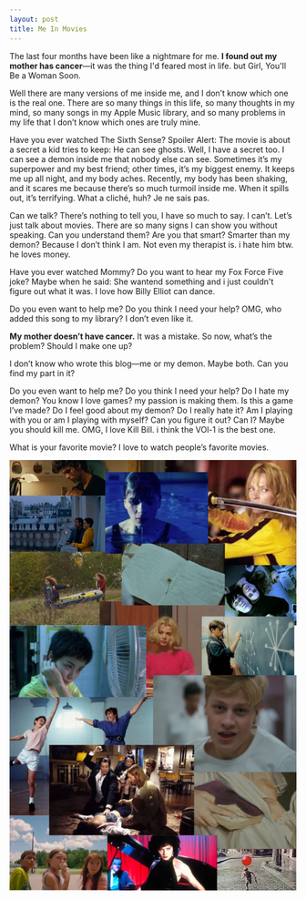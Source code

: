 ```yaml
---
layout: post
title: Me In Movies
---
```


The last four months have been like a nightmare for me. __I found out my mother has cancer__—it was the thing I'd feared most in life. but Girl, You'll Be a Woman Soon.


Well there are many versions of me inside me, and I don’t know which one is the real one.
There are so many things in this life, so many thoughts in my mind, so many songs in my Apple Music library, and so many problems in my life that I don’t know which ones are truly mine.


Have you ever watched The Sixth Sense?
Spoiler Alert: The movie is about a secret a kid tries to keep: He can see ghosts.
Well, I have a secret too. I can see a demon inside me that nobody else can see. Sometimes it’s my superpower and my best friend; other times, it’s my biggest enemy. It keeps me up all night, and my body aches. Recently, my body has been shaking, and it scares me because there’s so much turmoil inside me. When it spills out, it’s terrifying. What a cliché, huh? Je ne sais pas.

Can we talk? There’s nothing to tell you, I have so much to say. I can’t. Let’s just talk about movies. There are so many signs I can show you without speaking. Can you understand them? Are you that smart? Smarter than my demon? Because I don’t think I am. Not even my therapist is. i hate him btw. he loves money.

Have you ever watched Mommy? Do you want to hear my Fox Force Five joke? Maybe when he said: She wantend something and i just couldn't figure out what it was. I love how Billy Elliot can dance.

Do you even want to help me? Do you think I need your help? OMG, who added this song to my library? I don’t even like it.

__My mother doesn’t have cancer.__
It was a mistake. So now, what’s the problem? Should I make one up?

I don’t know who wrote this blog—me or my demon. Maybe both. Can you find my part in it?

Do you even want to help me? Do you think I need your help? Do I hate my demon?
You know I love games? my passion is making them. Is this a game I’ve made? Do I feel good about my demon? Do I really hate it?
Am I playing with you or am I playing with myself?
Can you figure it out? Can I?
Maybe you should kill me.
OMG, I love Kill Bill. i think the VOl-1 is the best one.

What is your favorite movie?
I love to watch people’s favorite movies.

![movies](/assets/Movies.webp)
